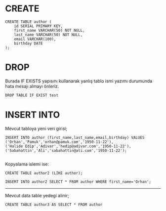 # CREATE

<pre><code>CREATE TABLE author (
    id SERIAL PRIMARY KEY,
    first_name VARCHAR(50) NOT NULL,
    last_name VARCHAR(50) NOT NULL,
    email VARCHAR(100),
    birthday DATE
);
</code></pre>

# DROP

Burada IF EXISTS yapısını kullanarak yanlış tablo ismi yazımı durumunda hata mesajı almayı önleriz.


<pre><code>DROP TABLE IF EXIST test
</code></pre>

# INSERT INTO

Mevcut tabloya yeni veri girisi;


<pre><code>INSERT INTO author (first_name,last_name,email,birthday) VALUES 
('Orhan','Pamuk','orhan@pamuk.com','1950-11-22'),
('Halide Edip','Adivar','hedip@adivar.com','1950-11-22'),
('Sabahattin','Ali','sabahattin@ali.com','1950-11-22');

</code></pre>

Kopyalama islemi ise:
<pre><code>CREATE TABLE author2 (LIKE author);
</code></pre>
<pre><code>INSERT INTO author2 SELECT * FROM author WHERE first_name='Orhan';
</code></pre>
***
Mevcut data table yedegi alinir;
<pre><code>CREATE TABLE author3 AS SELECT * FROM author
</code></pre>
